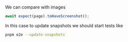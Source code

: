We can compare with images

```typescript
await expect(page).toHaveScreenshot();
```

In this case to update snapshots we should start tests like

```bash
pnpm e2e --update-snapshots
```